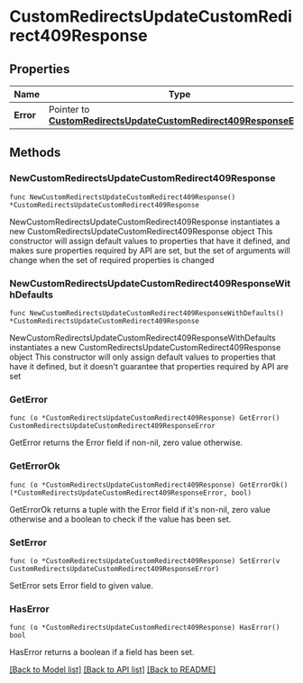 # CustomRedirectsUpdateCustomRedirect409Response

## Properties

Name | Type | Description | Notes
------------ | ------------- | ------------- | -------------
**Error** | Pointer to [**CustomRedirectsUpdateCustomRedirect409ResponseError**](CustomRedirectsUpdateCustomRedirect409ResponseError.md) |  | [optional] 

## Methods

### NewCustomRedirectsUpdateCustomRedirect409Response

`func NewCustomRedirectsUpdateCustomRedirect409Response() *CustomRedirectsUpdateCustomRedirect409Response`

NewCustomRedirectsUpdateCustomRedirect409Response instantiates a new CustomRedirectsUpdateCustomRedirect409Response object
This constructor will assign default values to properties that have it defined,
and makes sure properties required by API are set, but the set of arguments
will change when the set of required properties is changed

### NewCustomRedirectsUpdateCustomRedirect409ResponseWithDefaults

`func NewCustomRedirectsUpdateCustomRedirect409ResponseWithDefaults() *CustomRedirectsUpdateCustomRedirect409Response`

NewCustomRedirectsUpdateCustomRedirect409ResponseWithDefaults instantiates a new CustomRedirectsUpdateCustomRedirect409Response object
This constructor will only assign default values to properties that have it defined,
but it doesn't guarantee that properties required by API are set

### GetError

`func (o *CustomRedirectsUpdateCustomRedirect409Response) GetError() CustomRedirectsUpdateCustomRedirect409ResponseError`

GetError returns the Error field if non-nil, zero value otherwise.

### GetErrorOk

`func (o *CustomRedirectsUpdateCustomRedirect409Response) GetErrorOk() (*CustomRedirectsUpdateCustomRedirect409ResponseError, bool)`

GetErrorOk returns a tuple with the Error field if it's non-nil, zero value otherwise
and a boolean to check if the value has been set.

### SetError

`func (o *CustomRedirectsUpdateCustomRedirect409Response) SetError(v CustomRedirectsUpdateCustomRedirect409ResponseError)`

SetError sets Error field to given value.

### HasError

`func (o *CustomRedirectsUpdateCustomRedirect409Response) HasError() bool`

HasError returns a boolean if a field has been set.


[[Back to Model list]](../README.md#documentation-for-models) [[Back to API list]](../README.md#documentation-for-api-endpoints) [[Back to README]](../README.md)


